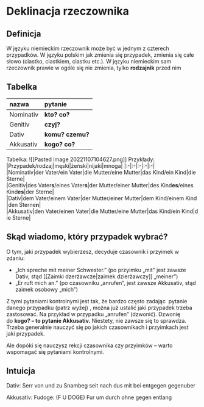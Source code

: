 # Deklinacja rzeczownika
## Definicja
W języku niemieckim rzeczownik może być w jednym z czterech przypadków. W języku polskim jak zmienia się przypadek, zmienia się całe słowo (ciastko, ciastkiem, ciastku etc.). W języku niemieckim sam rzeczownik prawie w ogóle się nie zmienia, tylko **rodzajnik** przed nim

## Tabelka
|nazwa| pytanie |
|:-|:-|
|Nominativ |**kto? co?**|
|Genitiv |**czyj?**|
|Dativ |**komu? czemu?**|
|Akkusativ |**kogo? co?**|
Tabelka:
![[Pasted image 20221107104627.png]]
Przykłady:
|Przypadek/rodzaj|męski|żeński|nijaki|mnoga|
|:-|:-|:-|:-|:-|
|Nominativ|der Vater/ein Vater|die Mutter/eine Mutter|das Kind/ein Kind|die Sterne|
|Genitiv|des Vater**s**/eines Vater**s**|der Mutter/einer Mutter|des Kind**es**/eines Kind**es**|der Sterne|
|Dativ|dem Vater/einem Vater|der Mutter/einer Mutter|dem Kind/einem Kind|den Sterne**n**|
|Akkusativ|den Vater/einen Vater|die Mutter/eine Mutter|das Kind/ein Kind|die Sterne|

## Skąd wiadomo, który przypadek wybrać?

O tym, jaki przypadek wybierzesz, decyduje czasownik i przyimek w zdaniu:

-   „Ich spreche mit meiner Schwester.” (po przyimku „mit” jest zawsze Dativ, stąd [[Zaimki dzerżawcze|zaimek dzierżawczy]] „meiner”)
-   „Er ruft mich an.” (po czasowniku „anrufen”, jest zawsze Akkusativ, stąd zaimek osobowy „mich”)

Z tymi pytaniami kontrolnymi jest tak, że bardzo często zadając  pytanie danego przypadku (patrz wyżej) , można już ustalić jaki przypadek trzeba zastosować. Na przykład w przypadku „anrufen” (dzwonić). Dzwonię do **kogo? – to pytanie Akkusativ.** Niestety, nie zawsze się to sprawdza. Trzeba generalnie nauczyć się po jakich czasownikach i przyimkach jest jaki przypadek.

Ale dopóki się nauczysz rekcji czasownika czy przyimków – warto wspomagać się pytaniami kontrolnymi.

## Intuicja
Dativ:
Serr von und zu Snambeg
seit
nach
dus
mit
bei
entgegen
gegenuber

Akkusativ:
Fudoge: (F U DOGE)
Fur
um
durch
ohne
gegen
entlang
